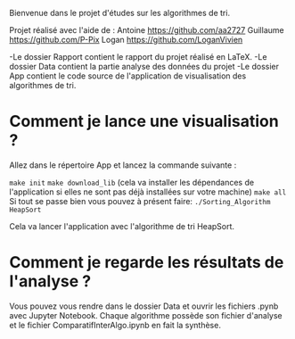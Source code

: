 Bienvenue dans le projet d'études sur les algorithmes de tri.

Projet réalisé avec l'aide de :
Antoine https://github.com/aa2727
Guillaume https://github.com/P-Pix
Logan https://github.com/LoganVivien

-Le dossier Rapport contient le rapport du projet réalisé en LaTeX.
-Le dossier Data contient la partie analyse des données du projet
-Le dossier App contient le code source de l'application de visualisation des algorithmes de tri.

# Comment je lance une visualisation ?

Allez dans le répertoire App et lancez la commande suivante :

`make init`
`make download_lib`  (cela va installer les dépendances de l'application si elles ne sont pas déjà installées sur votre machine)
`make all`
Si tout se passe bien vous pouvez à présent faire: 
`./Sorting_Algorithm HeapSort`

Cela va lancer l'application avec l'algorithme de tri HeapSort.

# Comment je regarde les résultats de l'analyse ?

Vous pouvez vous rendre dans le dossier Data et ouvrir les fichiers .pynb avec Jupyter Notebook.
Chaque algorithme possède son fichier d'analyse et le fichier ComparatifInterAlgo.ipynb en fait la synthèse.

